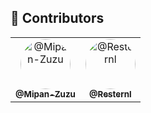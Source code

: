 ## 👥 Contributors

<table>
  <tr>
    <td align="center">
      <a href="https://github.com/Mipan-Zuzu">
        <img src="https://github.com/Mipan-Zuzu.png" width="80px;" style="border-radius:50%" alt="@Mipan-Zuzu"/><br />
        <sub><b>@Mipan-Zuzu</b></sub>
      </a>
    </td>
    <td align="center">
      <a href="https://github.com/Resternl">
        <img src="https://github.com/Resternl.png" width="80px;" style="border-radius:50%" alt="@Resternl"/><br />
        <sub><b>@Resternl</b></sub>
      </a>
    </td>
  </tr>
</table>
